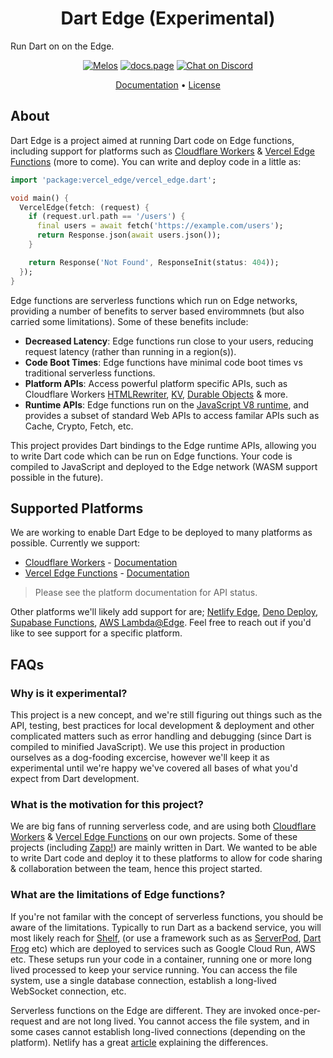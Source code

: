 <p align="center">
  <h1 align="center">Dart Edge (Experimental)</h1>
  <span align="center">Run Dart on on the Edge.</span>
</p>

<p align="center">
  <a href="https://github.com/invertase/melos#readme-badge"><img src="https://img.shields.io/badge/maintained%20with-melos-f700ff.svg?style=flat-square" alt="Melos" /></a>
  <a href="https://docs.page"><img src="https://img.shields.io/badge/powered%20by-docs.page-34C4AC.svg?style=flat-square" alt="docs.page" /></a>
 <a href="https://invertase.link/discord">
   <img src="https://img.shields.io/discord/295953187817521152.svg?style=flat-square&colorA=7289da&label=Chat%20on%20Discord" alt="Chat on Discord">
 </a>
</p>

<p align="center">
  <a href="#">Documentation</a> &bull;
  <a href="https://github.com/invertase/dart_workers/LICENSE">License</a>
</p>

## About

Dart Edge is a project aimed at running Dart code on Edge functions, including support for platforms such as [Cloudflare Workers](https://workers.cloudflare.com/) & [Vercel Edge Functions](https://vercel.com/features/edge-functions) (more to come). You can write and deploy code in a little as:

```dart
import 'package:vercel_edge/vercel_edge.dart';

void main() {
  VercelEdge(fetch: (request) {
    if (request.url.path == '/users') {
      final users = await fetch('https://example.com/users');
      return Response.json(await users.json());
    }

    return Response('Not Found', ResponseInit(status: 404));
  });
}
```

Edge functions are serverless functions which run on Edge networks, providing a number of benefits to server based envirommnets (but also carried some limitations). Some of these benefits include:

- **Decreased Latency**: Edge functions run close to your users, reducing request latency (rather than running in a region(s)).
- **Code Boot Times**: Edge functions have minimal code boot times vs traditional serverless functions.
- **Platform APIs**: Access powerful platform specific APIs, such as Cloudflare Workers [HTMLRewriter](https://developers.cloudflare.com/workers/runtime-apis/html-rewriter/), [KV](https://developers.cloudflare.com/workers/runtime-apis/kv/),
  [Durable Objects](https://developers.cloudflare.com/workers/runtime-apis/durable-objects/) & more.
- **Runtime APIs**: Edge functions run on the [JavaScript V8 runtime](https://developers.google.com/apps-script/guides/v8-runtime), and provides a subset of standard Web APIs to access familar APIs such as Cache, Crypto, Fetch, etc.

This project provides Dart bindings to the Edge runtime APIs, allowing you to write Dart code which can be run on Edge functions. Your code is compiled to JavaScript and deployed to the Edge network (WASM support possible in the future).

## Supported Platforms

We are working to enable Dart Edge to be deployed to many platforms as possible. Currently we support:

- [Cloudflare Workers](https://workers.cloudflare.com/) - [Documentation](#)
- [Vercel Edge Functions](https://vercel.com/features/edge-functions) - [Documentation](#)

> Please see the platform documentation for API status.

Other platforms we'll likely add support for are; [Netlify Edge](https://www.netlify.com/products/edge/), [Deno Deploy](https://deno.com/deploy), [Supabase Functions](https://supabase.com/edge-functions), [AWS Lambda@Edge](https://aws.amazon.com/lambda/edge/). Feel free to reach out if you'd like to see support for a specific platform.

## FAQs

### Why is it experimental?

This project is a new concept, and we're still figuring out things such as the API, testing, best practices for local development & deployment and other complicated matters such as error handling and debugging (since Dart is compiled to minified JavaScript). We use this project in production ourselves as a dog-fooding excercise, however we'll keep it as experimental until we're happy we've covered all bases of what you'd expect from Dart development.

### What is the motivation for this project?

We are big fans of running serverless code, and are using both [Cloudflare Workers](https://workers.cloudflare.com/) & [Vercel Edge Functions](https://vercel.com/features/edge-functions) on our own projects. Some of these projects (including [Zapp!](https://zapp.run/)) are mainly written in Dart. We wanted to be able to write Dart code and deploy it to these platforms to allow for code sharing & collaboration between the team, hence this project started.

### What are the limitations of Edge functions?

If you're not familar with the concept of serverless functions, you should be aware of the limitations. Typically to run Dart as a backend service, you will most likely reach for [Shelf](https://github.com/dart-lang/shelf), (or use a framework such as as [ServerPod](https://serverpod.dev/), [Dart Frog](https://dartfrog.vgv.dev/) etc) which are deployed to services such as Google Cloud Run, AWS etc. These setups run your code in a container, running one or more long lived processed to keep your service running. You can access the file system, use a single database connection, establish a long-lived WebSocket connection, etc.

Serverless functions on the Edge are different. They are invoked once-per-request and are not long lived. You cannot access the file system, and in some cases cannot establish long-lived connections (depending on the platform). Netlify
has a great [article](https://www.netlify.com/blog/edge-functions-explained/) explaining the differences.
